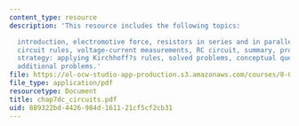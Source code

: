 ```yaml
---
content_type: resource
description: 'This resource includes the following topics:

  introduction, electromotive force, resistors in series and in parallel, Kirchhoff?s
  circuit rules, voltage-current measurements, RC circuit, summary, problem-solving
  strategy: applying Kirchhoff?s rules, solved problems, conceptual questions, and
  additional problems.'
file: https://ol-ocw-studio-app-production.s3.amazonaws.com/courses/8-02-physics-ii-electricity-and-magnetism-spring-2007/889322bd4426984d161121cf5cf2cb31_chap7dc_circuits.pdf
file_type: application/pdf
resourcetype: Document
title: chap7dc_circuits.pdf
uid: 889322bd-4426-984d-1611-21cf5cf2cb31
---
```

